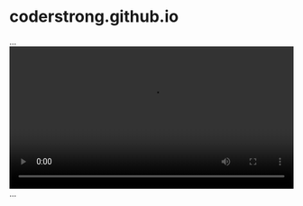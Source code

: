 # coderstrong.github.io

...
    <video style="width:100%" controls>
    <source src="RecordRTC-2021511-durn2vwuw23.webm" type="video/webm;codecs=vp8">
    Your browser does not support the video tag.
    </video>
...
